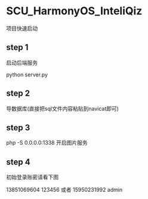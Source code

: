 # SCU_HarmonyOS_InteliQiz

项目快速启动



## step 1

启动后端服务

python server.py


## step 2

导数据库(直接把sql文件内容粘贴到navicat即可)


## step 3
php -S 0.0.0.0:1338 开启图片服务


## step 4
初始登录账密请看下图
13851069604 123456
或者
15950231992 admin